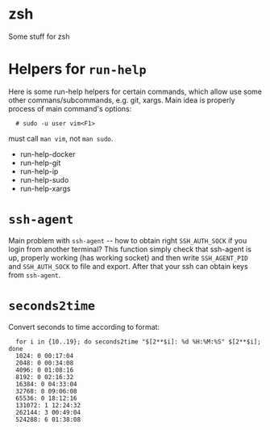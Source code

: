 # zsh
Some stuff for zsh

# Helpers for `run-help`

Here is some run-help helpers for certain commands, which allow use
some other commans/subcommands, e.g. git, xargs. Main idea is properly
process of main command's options:

```
  # sudo -u user vim<F1>
```

must call `man vim`, not `man sudo`.

 * run-help-docker
 * run-help-git
 * run-help-ip
 * run-help-sudo
 * run-help-xargs

# `ssh-agent`

Main problem with `ssh-agent` -- how to obtain right `SSH_AUTH_SOCK` if
you login from another terminal? This function simply check that
ssh-agent is up, properly working (has working socket) and then
write `SSH_AGENT_PID` and `SSH_AUTH_SOCK` to file and export.
After that your ssh can obtain keys from `ssh-agent`.

# `seconds2time`

Convert seconds to time according to format:

```
  for i in {10..19}; do seconds2time "$[2**$i]: %d %H:%M:%S" $[2**$i]; done
  1024: 0 00:17:04
  2048: 0 00:34:08
  4096: 0 01:08:16
  8192: 0 02:16:32
  16384: 0 04:33:04
  32768: 0 09:06:08
  65536: 0 18:12:16
  131072: 1 12:24:32
  262144: 3 00:49:04
  524288: 6 01:38:08
```
